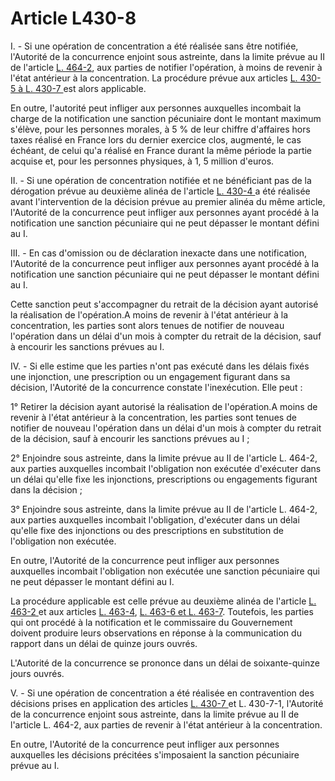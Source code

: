 # Article L430-8

<p>I. - Si une opération de concentration a été réalisée sans être notifiée, l'Autorité de la concurrence enjoint sous astreinte, dans la limite prévue au II de l'article <a href='/affichCodeArticle.do?cidTexte=LEGITEXT000005634379&idArticle=LEGIARTI000031013158&dateTexte=&categorieLien=id' title='Code de commerce - art. L464-2 (V)'>L. 464-2</a>, aux parties de notifier l'opération, à moins de revenir à l'état antérieur à la concentration. La procédure prévue aux articles <a href='/code-de-commerce/partie-legislative/livre-iv-de-la-liberte-des-prix-et-de-la-concurrence/titre-iii-de-la-concentration-economique/l430-5.md'>L. 430-5 à L. 430-7 </a>est alors applicable. </p><p>En outre, l'autorité peut infliger aux personnes auxquelles incombait la charge de la notification une sanction pécuniaire dont le montant maximum s'élève, pour les personnes morales, à 5 % de leur chiffre d'affaires hors taxes réalisé en France lors du dernier exercice clos, augmenté, le cas échéant, de celui qu'a réalisé en France durant la même période la partie acquise et, pour les personnes physiques, à 1, 5 million d'euros. </p><p>II. - Si une opération de concentration notifiée et ne bénéficiant pas de la dérogation prévue au deuxième alinéa de l'article <a href='/affichCodeArticle.do?cidTexte=LEGITEXT000005634379&idArticle=LEGIARTI000031013114&dateTexte=&categorieLien=id' title='Code de commerce - art. L430-4 (V)'>L. 430-4 </a>a été réalisée avant l'intervention de la décision prévue au premier alinéa du même article, l'Autorité de la concurrence peut infliger aux personnes ayant procédé à la notification une sanction pécuniaire qui ne peut dépasser le montant défini au I. </p><p>III. - En cas d'omission ou de déclaration inexacte dans une notification, l'Autorité de la concurrence peut infliger aux personnes ayant procédé à la notification une sanction pécuniaire qui ne peut dépasser le montant défini au I. </p><p>Cette sanction peut s'accompagner du retrait de la décision ayant autorisé la réalisation de l'opération.A moins de revenir à l'état antérieur à la concentration, les parties sont alors tenues de notifier de nouveau l'opération dans un délai d'un mois à compter du retrait de la décision, sauf à encourir les sanctions prévues au I. </p><p>IV. - Si elle estime que les parties n'ont pas exécuté dans les délais fixés une injonction, une prescription ou un engagement figurant dans sa décision, l'Autorité de la concurrence constate l'inexécution. Elle peut : </p><p>1° Retirer la décision ayant autorisé la réalisation de l'opération.A moins de revenir à l'état antérieur à la concentration, les parties sont tenues de notifier de nouveau l'opération dans un délai d'un mois à compter du retrait de la décision, sauf à encourir les sanctions prévues au I ; </p><p>2° Enjoindre sous astreinte, dans la limite prévue au II de l'article L. 464-2, aux parties auxquelles incombait l'obligation non exécutée d'exécuter dans un délai qu'elle fixe les injonctions, prescriptions ou engagements figurant dans la décision ;</p><p>3° Enjoindre sous astreinte, dans la limite prévue au II de l'article L. 464-2, aux parties auxquelles incombait l'obligation, d'exécuter dans un délai qu'elle fixe des injonctions ou des prescriptions en substitution de l'obligation non exécutée.  </p><p>En outre, l'Autorité de la concurrence peut infliger aux personnes auxquelles incombait l'obligation non exécutée une sanction pécuniaire qui ne peut dépasser le montant défini au I. </p><p>La procédure applicable est celle prévue au deuxième alinéa de l'article <a href='/code-de-commerce/partie-legislative/livre-iv-de-la-liberte-des-prix-et-de-la-concurrence/titre-vi-du-conseil-de-la-concurrence/chapitre-iii-de-la-procedure/l463-2.md'>L. 463-2 </a>et aux articles <a href='/code-de-commerce/partie-legislative/livre-iv-de-la-liberte-des-prix-et-de-la-concurrence/titre-vi-du-conseil-de-la-concurrence/chapitre-iii-de-la-procedure/l463-4.md'>L. 463-4</a>, <a href='/code-de-commerce/partie-legislative/livre-iv-de-la-liberte-des-prix-et-de-la-concurrence/titre-vi-du-conseil-de-la-concurrence/chapitre-iii-de-la-procedure/l463-6.md'>L. 463-6 et L. 463-7</a>. Toutefois, les parties qui ont procédé à la notification et le commissaire du Gouvernement doivent produire leurs observations en réponse à la communication du rapport dans un délai de quinze jours ouvrés.</p><p>L'Autorité de la concurrence se prononce dans un délai de soixante-quinze jours ouvrés.</p><p>V. - Si une opération de concentration a été réalisée en contravention des décisions prises en application des articles <a href='/affichCodeArticle.do?cidTexte=LEGITEXT000005634379&idArticle=LEGIARTI000031013102&dateTexte=&categorieLien=id' title='Code de commerce - art. L430-7 (V)'>L. 430-7 </a>et L. 430-7-1, l'Autorité de la concurrence enjoint sous astreinte, dans la limite prévue au II de l'article L. 464-2, aux parties de revenir à l'état antérieur à la concentration. </p><p>En outre, l'Autorité de la concurrence peut infliger aux personnes auxquelles les décisions précitées s'imposaient la sanction pécuniaire prévue au I.</p>